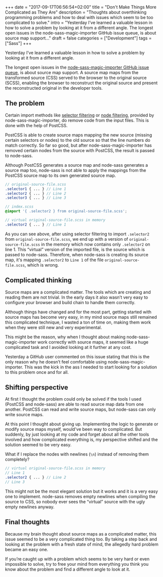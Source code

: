 +++
date = "2017-09-17T06:56:54+02:00"
title = "Don't Make Things More Complicated as They Are"
description = "Thoughts about overthinking programming problems and how to deal with issues which seem to be too complicated to solve."
intro = "Yesterday I’ve learned a valuable lesson in how to solve a problem by looking at it from a different angle. The longest open issues in the node-sass-magic-importer GitHub issue queue, is about source map support..."
draft = false
categories = ["Development"]
tags = ["Sass"]
+++

Yesterday I’ve learned a valuable lesson in how to solve a problem by looking at it from a different angle.

The longest open issues in the [node-sass-magic-importer GitHub issue queue](https://github.com/maoberlehner/node-sass-magic-importer/issues), is about source map support. A source map maps from the transformed source (CSS) served to the browser to the original source (SCSS), enabling the browser to reconstruct the original source and present the reconstructed original in the developer tools.

## The problem
Certain import methods like [selector filtering](https://github.com/maoberlehner/node-sass-magic-importer/tree/master/packages/node-sass-magic-importer#selector-filtering) or [node filtering](https://github.com/maoberlehner/node-sass-magic-importer/tree/master/packages/node-sass-magic-importer#node-filtering), provided by node-sass-magic-importer, do remove code from the input files. This is done with the help of PostCSS.

PostCSS is able to create source maps mapping the new source (missing certain selectors or nodes) to the old source so that the line numbers do match correctly. So far so good, but after node-sass-magic-importer has removed certain nodes from the source with PostCSS, the result is passed to node-sass.

Although PostCSS generates a source map and node-sass generates a source map too, node-sass is not able to apply the mappings from the PostCSS source map to its own generated source map.

```scss
// original-source-file.scss
.selector1 { ... } // Line 1
.selector2 { ... } // Line 2
.selector3 { ... } // Line 3
```

```scss
// index.scss
@import '{ .selector2 } from original-source-file.scss';
```

```scss
// virtual original-source-file.scss in memory
.selector2 { ... } // Line 1
```

As you can see above, after using selector filtering to import `.selector2` from `original-source-file.scss`, we end up with a version of `original-source-file.scss` in the memory which now contains only `.selector2` on line 1. This “virtual” version of the imported file, is the source which is passed to node-sass. Therefore, when node-sass is creating its source map, it's mapping `.selector2` to `Line 1` of the file `original-source-file.scss`, which is wrong.

## Complicated thinking
Source maps are a complicated matter. The tools which are creating and reading them are not trivial. In the early days it also wasn’t very easy to configure your browser and build chain to handle them correctly.

Although things have changed and for the most part, getting started with source maps has become very easy, in my mind source maps still remained this complicated technique, I wasted a ton of time on, making them work when they were still new and very experimental.

This might be the reason, why when I thought about making node-sass-magic-importer work correctly with source maps, it seemed like a huge complicated task and I avoided looking at it further at any cost.

Yesterday a GitHub user commented on this issue stating that this is the only reason why he doesn’t feel comfortable using node-sass-magic-importer. This was the kick in the ass I needed to start looking for a solution to this problem once and for all.

## Shifting perspective 
At first I thought the problem could only be solved if the tools I used (PostCSS and node-sass) are able to read source map data from one another. PostCSS can read and write source maps, but node-sass can only write source maps.

At this point I thought about giving up. Implementing the logic to generate or modify source maps myself, would've been way to complicated. But suddenly, by just looking at my code and forget about all the other tools involved and how complicated everything is, my perspective shifted and the solution seemed to be very easy.

What if I replace the nodes with newlines (`\n`) instead of removing them completely?

```scss
// virtual original-source-file.scss in memory
// Line 1
.selector2 { ... } // Line 2
// Line 3
```

This might not be the most elegant solution but it works and it is a very easy one to implement. node-sass removes empty newlines when compiling the source to CSS, so nobody ever sees the “virtual” source with the ugly empty newlines anyway.

## Final thoughts
Because my brain thought about source maps as a complicated matter, this issue seemed to be a very complicated thing too. By taking a step back and looking at the problem with a fresh state of mind, the allegedly hard problem became an easy one.

If you’re caught up with a problem which seems to be very hard or even impossible to solve, try to free your mind from everything you think you know about the problem and find a different angle to look at it.
